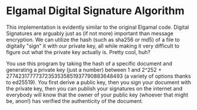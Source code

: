 # Elgamal Digital Signature Algorithm 

This implementation is evidently similar to the original Elgamal code. Digital Signatures are arguably just as (if not more) important than message encryption. We can utilize the hash (such as sha256 or md5) of a file to digitally "sign" it with our private key, all while making it very difficult to figure out what the private key actually is. Pretty cool, huh?

You use this program by taking the hash of a specific document and generating a private key (just a number) between 1 and 2^252 + 27742317777372353535851937790883648493 (a variety of options thanks to ed25519). You first derive a public key, then you sign your document with the private key, then you can publish your signatures on the internet and everybody will know that the owner of your public key (whoever that might be, anon!) has verified the authenticity of the document.

